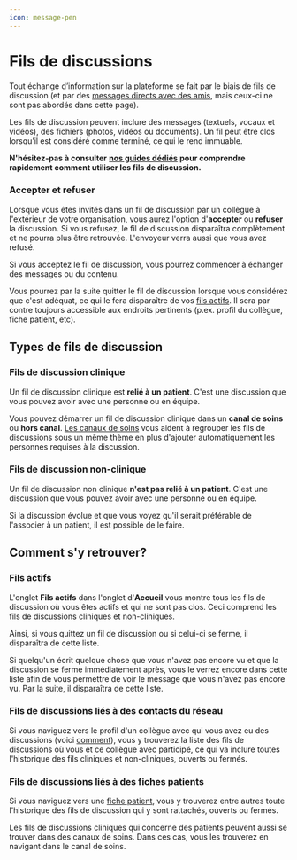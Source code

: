 ```yaml
---
icon: message-pen
---
```


# Fils de discussions

Tout échange d’information sur la plateforme se fait par le biais de fils de discussion (et par des [messages directs avec des amis](https://support.braver.net/for-healthcare-workers/reseau#vos-amis), mais ceux-ci ne sont pas abordés dans cette page).&#x20;

Les fils de discussion peuvent inclure des messages (textuels, vocaux et vidéos), des fichiers (photos, vidéos ou documents). Un fil peut être clos lorsqu’il est considéré comme terminé, ce qui le rend immuable.

**N'hésitez-pas à consulter** [**nos guides dédiés**](https://support.braver.net/guides/for-healthcare-workers/discussion-threads) **pour comprendre rapidement comment utiliser les fils de discussion.**

### Accepter et refuser

Lorsque vous êtes invités dans un fil de discussion par un collègue à l'extérieur de votre organisation, vous aurez l'option d'**accepter** ou **refuser** la discussion. Si vous refusez, le fil de discussion disparaîtra complètement et ne pourra plus être retrouvée. L'envoyeur verra aussi que vous avez refusé.

Si vous acceptez le fil de discussion, vous pourrez commencer à échanger des messages ou du contenu.&#x20;

Vous pourrez par la suite quitter le fil de discussion lorsque vous considérez que c'est adéquat, ce qui le fera disparaître de vos [fils actifs](discussion-threads.md#fils-actifs). Il sera par contre toujours accessible aux endroits pertinents (p.ex. profil du collègue, fiche patient, etc).

## Types de fils de discussion

### Fils de discussion clinique

Un fil de discussion clinique est **relié à un patient**. C'est une discussion que vous pouvez avoir avec une personne ou en équipe.

Vous pouvez démarrer un fil de discussion clinique dans un **canal de soins** ou **hors canal**. [Les canaux de soins](care-channels.md) vous aident à regrouper les fils de discussions sous un même thème en plus d'ajouter automatiquement les personnes requises à la discussion.

### Fils de discussion non-clinique

Un fil de discussion non clinique **n'est pas relié à un patient**. C'est une discussion que vous pouvez avoir avec une personne ou en équipe.

Si la discussion évolue et que vous voyez qu'il serait préférable de l'associer à un patient, il est possible de le faire.

## Comment s'y retrouver?

### Fils actifs

L'onglet **Fils actifs** dans l'onglet d'**Accueil** vous montre tous les fils de discussion où vous êtes actifs et qui ne sont pas clos. Ceci comprend les fils de discussions cliniques et non-cliniques.

Ainsi, si vous quittez un fil de discussion ou si celui-ci se ferme, il disparaîtra de cette liste.

Si quelqu'un écrit quelque chose que vous n'avez pas encore vu et que la discussion se ferme immédiatement après, vous le verrez encore dans cette liste afin de vous permettre de voir le message que vous n'avez pas encore vu. Par la suite, il disparaîtra de cette liste.

### Fils de discussions liés à des contacts du réseau

Si vous naviguez vers le profil d'un collègue avec qui vous avez eu des discussions (voici [comment](https://support.braver.net/guides/for-healthcare-workers/reseau/consulter-le-profil-des-utilisateurs-sur-le-reseau)), vous y trouverez la liste des fils de discussions où vous et ce collègue avec participé, ce qui va inclure toutes l'historique des fils cliniques et non-cliniques, ouverts ou fermés.

### Fils de discussions liés à des fiches patients

Si vous naviguez vers une [fiche patient](patient-files.md), vous y trouverez entre autres toute l'historique des fils de discussion qui y sont rattachés, ouverts ou fermés.

Les fils de discussions cliniques qui concerne des patients peuvent aussi se trouver dans des canaux de soins. Dans ces cas, vous les trouverez en navigant dans le canal de soins.
